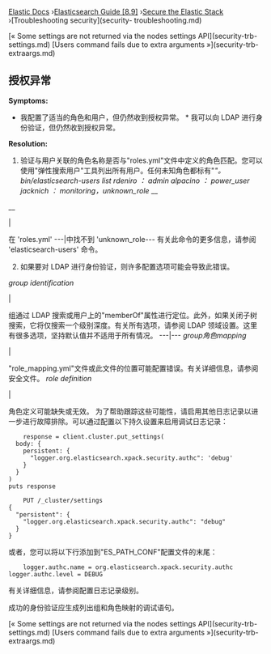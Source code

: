 

[Elastic Docs](/guide/) ›[Elasticsearch Guide [8.9]](index.md) ›[Secure the
Elastic Stack](secure-cluster.md) ›[Troubleshooting security](security-
troubleshooting.md)

[« Some settings are not returned via the nodes settings API](security-trb-
settings.md) [Users command fails due to extra arguments »](security-trb-
extraargs.md)

## 授权异常

**Symptoms:**

* 我配置了适当的角色和用户，但仍然收到授权异常。  * 我可以向 LDAP 进行身份验证，但仍然收到授权异常。

**Resolution:**

1. 验证与用户关联的角色名称是否与"roles.yml"文件中定义的角色匹配。您可以使用"弹性搜索用户"工具列出所有用户。任何未知角色都标有"*"。           bin/elasticsearch-users list rdeniro ： admin alpacino ： power_user jacknich ： monitoring，unknown_role* __

__

|

在 'roles.yml' ---|中找不到 'unknown_role--- 有关此命令的更多信息，请参阅 'elasticsearch-users' 命令。

2. 如果要对 LDAP 进行身份验证，则许多配置选项可能会导致此错误。

_group identification_

|

组通过 LDAP 搜索或用户上的"memberOf"属性进行定位。此外，如果关闭子树搜索，它将仅搜索一个级别深度。有关所有选项，请参阅 LDAP 领域设置。这里有很多选项，坚持默认值并不适用于所有情况。   ---|--- _group角色mapping_

|

"role_mapping.yml"文件或此文件的位置可能配置错误。有关详细信息，请参阅安全文件。   _role definition_

|

角色定义可能缺失或无效。   为了帮助跟踪这些可能性，请启用其他日志记录以进一步进行故障排除。可以通过配置以下持久设置来启用调试日志记录：

    
        response = client.cluster.put_settings(
      body: {
        persistent: {
          "logger.org.elasticsearch.xpack.security.authc": 'debug'
        }
      }
    )
    puts response
    
        PUT /_cluster/settings
    {
      "persistent": {
        "logger.org.elasticsearch.xpack.security.authc": "debug"
      }
    }

或者，您可以将以下行添加到"ES_PATH_CONF"配置文件的末尾：

    
        logger.authc.name = org.elasticsearch.xpack.security.authc
    logger.authc.level = DEBUG

有关详细信息，请参阅配置日志记录级别。

成功的身份验证应生成列出组和角色映射的调试语句。

[« Some settings are not returned via the nodes settings API](security-trb-
settings.md) [Users command fails due to extra arguments »](security-trb-
extraargs.md)
